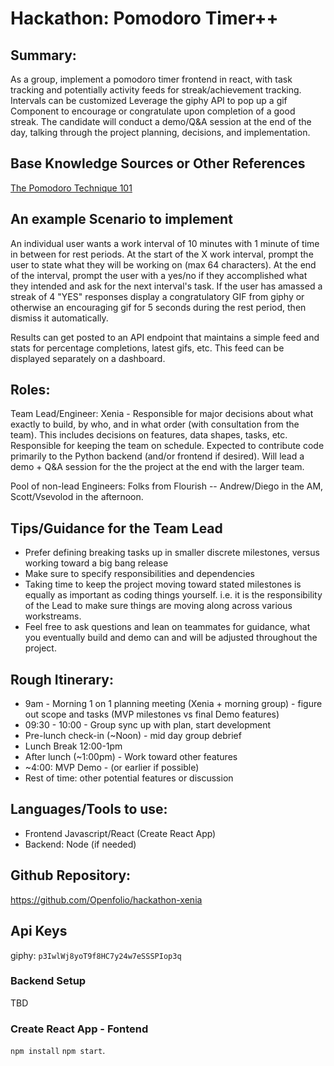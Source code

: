 # Hackathon: Pomodoro Timer++ 
## Summary: 
As a group, implement a pomodoro timer frontend in react, with task tracking and potentially activity feeds for streak/achievement tracking.  Intervals can be customized  Leverage the giphy API to pop up a gif Component to encourage or congratulate upon completion of a good streak.  The candidate will conduct a demo/Q&A session at the end of the day, talking through the project planning, decisions, and implementation.

## Base Knowledge Sources or Other References
[The Pomodoro Technique 101](https://lifehacker.com/productivity-101-a-primer-to-the-pomodoro-technique-1598992730)


## An example Scenario to implement
An individual user wants a work interval of 10 minutes  with 1 minute of time in between for rest periods.  At the start of the X work interval, prompt the user to state what they will be working on (max 64 characters).  At the end of the interval, prompt the user with a yes/no if they accomplished what they intended and ask for the next interval's task.  If the user has amassed a streak of 4 "YES" responses display a congratulatory GIF from giphy or otherwise an encouraging gif for 5 seconds during the rest period, then dismiss it automatically.  

Results can get posted to an API endpoint that maintains a simple feed and stats for percentage completions, latest gifs, etc.  This feed can be displayed separately on a dashboard.

## Roles:
Team Lead/Engineer: Xenia - Responsible for major decisions about what exactly to build, by who, and in what order (with consultation from the team).  This includes decisions on features, data shapes, tasks, etc.  Responsible for keeping the team on schedule.  Expected to contribute code primarily to the Python backend (and/or frontend if desired).  Will lead a demo + Q&A session for the the project at the end with the larger team. 

Pool of non-lead Engineers: Folks from Flourish -- Andrew/Diego in the AM, Scott/Vsevolod in the afternoon.

## Tips/Guidance for the Team Lead
- Prefer defining breaking tasks up in smaller discrete milestones, versus working toward a big bang release
- Make sure to specify responsibilities and dependencies
- Taking time to keep the project moving toward stated milestones is equally as important as coding things yourself.  i.e. it is the responsibility of the Lead to make sure things are moving along across various workstreams.
- Feel free to ask questions and lean on teammates for guidance, what you eventually build and demo can and will be adjusted throughout the project.

## Rough Itinerary:
- 9am - Morning 1 on 1 planning meeting (Xenia + morning group) - figure out scope and tasks (MVP milestones vs final Demo features)
- 09:30 - 10:00 - Group sync up with plan, start development
- Pre-lunch check-in (~Noon) - mid day group debrief
- Lunch Break  12:00-1pm
- After lunch (~1:00pm) - Work toward other features
- ~4:00: MVP Demo - (or earlier if possible)
- Rest of time: other potential features or discussion

## Languages/Tools to use:
- Frontend Javascript/React (Create React App)
- Backend: Node (if needed)

## Github Repository:
https://github.com/Openfolio/hackathon-xenia

## Api Keys
giphy: `p3IwlWj8yoT9f8HC7y24w7eSSSPIop3q`


### Backend Setup ###
TBD

### Create React App - Fontend ###
`npm install`
`npm start`.

